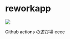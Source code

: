 # reworkapp
![](https://github.com/horsewin/reworkapp/workflows/CI/badge.svg)

Github actions の遊び場
eeee
